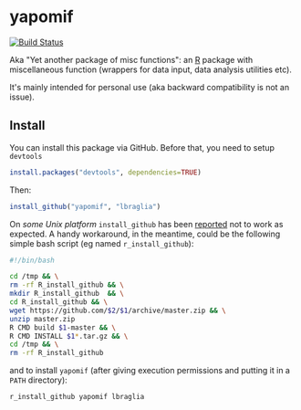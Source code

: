 yapomif
=======
[![Build Status](https://travis-ci.org/lbraglia/yapomif.svg)](https://travis-ci.org/lbraglia/yapomif)

Aka "Yet another package of misc functions": an
[R](http://www.r-project.org/) package with 
miscellaneous function (wrappers for data input, data analysis
utilities etc).

It's mainly intended for personal use (aka backward compatibility
is not an issue).


## Install

You can install this package via GitHub. Before that, you
need to setup `devtools` 

```R
install.packages("devtools", dependencies=TRUE)
```

Then:
```r
install_github("yapomif", "lbraglia")
```
On *some Unix platform* `install_github` has been [reported](https://github.com/hadley/devtools/issues/467) not to
work as expected. A handy workaround, in the meantime, could be the following
simple bash script (eg named `r_install_github`):

```bash
#!/bin/bash

cd /tmp && \
rm -rf R_install_github && \
mkdir R_install_github  && \
cd R_install_github && \
wget https://github.com/$2/$1/archive/master.zip && \
unzip master.zip
R CMD build $1-master && \
R CMD INSTALL $1*.tar.gz && \
cd /tmp && \
rm -rf R_install_github
```

and to install `yapomif` (after giving execution permissions and
putting it in a `PATH` directory):
```bash
r_install_github yapomif lbraglia
```
